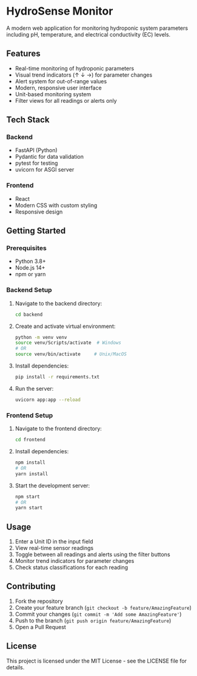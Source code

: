 # HydroSense Monitor

A modern web application for monitoring hydroponic system parameters including pH, temperature, and electrical conductivity (EC) levels.

## Features

- Real-time monitoring of hydroponic parameters
- Visual trend indicators (↑ ↓ →) for parameter changes
- Alert system for out-of-range values
- Modern, responsive user interface
- Unit-based monitoring system
- Filter views for all readings or alerts only

## Tech Stack

### Backend
- FastAPI (Python)
- Pydantic for data validation
- pytest for testing
- uvicorn for ASGI server

### Frontend
- React
- Modern CSS with custom styling
- Responsive design

## Getting Started

### Prerequisites
- Python 3.8+
- Node.js 14+
- npm or yarn

### Backend Setup
1. Navigate to the backend directory:
   ```bash
   cd backend
   ```

2. Create and activate virtual environment:
   ```bash
   python -m venv venv
   source venv/Scripts/activate  # Windows
   # OR
   source venv/bin/activate     # Unix/MacOS
   ```

3. Install dependencies:
   ```bash
   pip install -r requirements.txt
   ```

4. Run the server:
   ```bash
   uvicorn app:app --reload
   ```

### Frontend Setup
1. Navigate to the frontend directory:
   ```bash
   cd frontend
   ```

2. Install dependencies:
   ```bash
   npm install
   # OR
   yarn install
   ```

3. Start the development server:
   ```bash
   npm start
   # OR
   yarn start
   ```

## Usage

1. Enter a Unit ID in the input field
2. View real-time sensor readings
3. Toggle between all readings and alerts using the filter buttons
4. Monitor trend indicators for parameter changes
5. Check status classifications for each reading

## Contributing

1. Fork the repository
2. Create your feature branch (`git checkout -b feature/AmazingFeature`)
3. Commit your changes (`git commit -m 'Add some AmazingFeature'`)
4. Push to the branch (`git push origin feature/AmazingFeature`)
5. Open a Pull Request

## License

This project is licensed under the MIT License - see the LICENSE file for details. 